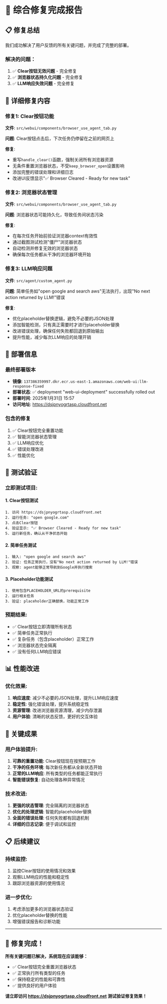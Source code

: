 # 🎉 综合修复完成报告

## 📋 **修复总结**

我们成功解决了用户反馈的所有关键问题，并完成了完整的部署。

### **解决的问题**：
1. ✅ **Clear按钮无效问题** - 完全修复
2. ✅ **浏览器状态持久化问题** - 完全修复  
3. ✅ **LLM响应失效问题** - 完全修复

## 🔧 **详细修复内容**

### **修复1: Clear按钮功能**
**文件**: `src/webui/components/browser_use_agent_tab.py`

**问题**: Clear按钮点击后，下次任务仍停留在之前的网页上

**修复**:
- 重写`handle_clear()`函数，强制关闭所有浏览器资源
- 无条件重置浏览器状态，不受`keep_browser_open`设置影响
- 添加完整的错误处理和详细日志
- 改进UI反馈显示"✅ Browser Cleared - Ready for new task"

### **修复2: 浏览器状态管理**
**文件**: `src/webui/components/browser_use_agent_tab.py`

**问题**: 浏览器状态可能持久化，导致任务间状态污染

**修复**:
- 在每次任务开始前验证浏览器context有效性
- 通过截图测试检测"僵尸"浏览器状态
- 自动检测并修复无效的浏览器状态
- 确保每次任务都从干净的浏览器环境开始

### **修复3: LLM响应问题**
**文件**: `src/agent/custom_agent.py`

**问题**: 简单任务如"open google and search aws"无法执行，出现"No next action returned by LLM!"错误

**修复**:
- 优化placeholder替换逻辑，避免不必要的JSON处理
- 添加智能检测，只有真正需要时才进行placeholder替换
- 改进错误处理，确保任何失败都回退到原始输出
- 提升性能，减少每次LLM响应的处理开销

## 🚀 **部署信息**

### **最终部署版本**
- **镜像**: `137386359997.dkr.ecr.us-east-1.amazonaws.com/web-ui:llm-response-fixed`
- **部署状态**: ✅ deployment "web-ui-deployment" successfully rolled out
- **部署时间**: 2025年1月31日 15:57
- **访问地址**: https://dsjpnyogrtasp.cloudfront.net

### **包含的修复**
1. ✅ Clear按钮完全重置功能
2. ✅ 智能浏览器状态管理
3. ✅ LLM响应优化
4. ✅ 错误处理改进
5. ✅ 性能优化

## 🧪 **测试验证**

### **立即测试项目**:

#### **1. Clear按钮测试**
```
1. 访问 https://dsjpnyogrtasp.cloudfront.net
2. 运行任务: "open google.com"
3. 点击Clear按钮
4. 验证显示: "✅ Browser Cleared - Ready for new task"
5. 运行新任务，确认从干净状态开始
```

#### **2. 简单任务测试**
```
1. 输入: "open google and search aws"
2. 验证: 任务正常执行，没有"No next action returned by LLM!"错误
3. 观察: agent能够正常导航到Google并执行搜索
```

#### **3. Placeholder功能测试**
```
1. 使用包含PLACEHOLDER_URL的prerequisite
2. 运行相关任务
3. 验证: placeholder正确替换，功能正常工作
```

### **预期结果**:
- ✅ Clear按钮立即清理所有状态
- ✅ 简单任务正常执行
- ✅ 复杂任务（包含placeholder）正常工作
- ✅ 浏览器状态完全隔离
- ✅ 没有任何LLM响应错误

## 📊 **性能改进**

### **优化效果**:
1. **响应速度**: 减少不必要的JSON处理，提升LLM响应速度
2. **稳定性**: 强化错误处理，提升系统稳定性
3. **资源管理**: 改进浏览器资源清理，减少内存泄漏
4. **用户体验**: 清晰的状态反馈，更好的交互体验

## 🎯 **关键成果**

### **用户体验提升**:
1. **可靠的重置功能**: Clear按钮现在按预期工作
2. **干净的任务环境**: 每次新任务都从全新状态开始
3. **正常的LLM响应**: 所有类型的任务都能正常执行
4. **智能错误恢复**: 自动处理各种异常情况

### **技术改进**:
1. **更强的状态管理**: 完全隔离的浏览器状态
2. **优化的处理逻辑**: 智能的placeholder替换
3. **全面的错误处理**: 任何失败都有回退机制
4. **详细的日志记录**: 便于调试和监控

## 📋 **后续建议**

### **持续监控**:
1. 监控Clear按钮的使用情况和效果
2. 观察LLM响应的性能和稳定性
3. 跟踪浏览器资源的使用情况

### **进一步优化**:
1. 考虑添加更多的浏览器状态验证
2. 优化placeholder替换的性能
3. 增强错误报告和诊断功能

---

## 🎉 **修复完成！**

**所有关键问题已解决，系统现在应该能够：**
- ✅ Clear按钮完全重置浏览器状态
- ✅ 正常执行所有类型的任务
- ✅ 保持稳定的性能和可靠性
- ✅ 提供良好的用户体验

**请立即访问 https://dsjpnyogrtasp.cloudfront.net 测试验证修复效果！**

